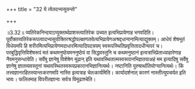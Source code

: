 +++
title = "32 ये त्वेतदभ्यसूयन्तो"

+++
  
  
॥3.32॥ व्यतिरेकनिन्दयाऽप्युक्तार्थप्राशस्त्यातिरेक उच्यत
इत्यभिप्रायेणाह भगवदिति।
पूर्वोक्तव्यतिरेकरूपत्वादभ्यसूयोक्तिरश्रद्धोपलक्षणतयेत्यभिप्रायेणअश्रद्दधानानामित्याद्युक्तम्।
आधेयं शेषभूतं विधेयमपि हि शरीरमित्यभिप्रायेणमदाधारमित्यादिपदत्रयम्
स्वरूपस्थितिप्रवृत्तितादधीन्यपरं च। परबुद्धिवृत्तिविशेषरूपं मतं
कथमनुष्ठेयमननुष्ठेयं वा सिद्धवस्तुनि च कथमनुष्ठानं
इत्यत्राभिप्रेताध्याहारेणाह नैवमनुसन्धायेति। सर्वेषु ज्ञानेषु विशेषेण
मूढान् इति यथावस्थितात्मस्वरूपानभिज्ञतयाअहं मम इत्यादिषु सर्वेषु
ज्ञानेषु ज्ञातव्यवस्तूनां यथावस्थितस्वरूपप्रकारानभिज्ञानित्यर्थः।
नष्टानिति पुरुषार्थातियोग्यानित्यर्थः। किं तत्त्वज्ञानरहितस्यान्तःकरणमपि
नास्ति इत्यत्राह चेतःकार्यमिति। कार्यादर्शनात् कारणं नास्तीत्युपचर्यत
इति भावः। फलितमाह विपरीतज्ञानाः सर्वत्र विमूढाश्चेति।  
  

